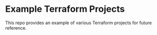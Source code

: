 # Example Terraform Projects

This repo provides an example of various Terraform projects for future reference.